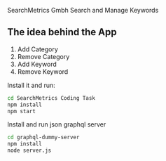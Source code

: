 SearchMetrics Gmbh Search and Manage Keywords

## The idea behind the App

1. Add Category
2. Remove Category
3. Add Keyword
4. Remove Keyword

Install it and run:
```sh
cd SearchMetrics Coding Task
npm install 
npm start
```
Install and run json graphql server 
```sh
cd graphql-dummy-server
npm install
node server.js
```


